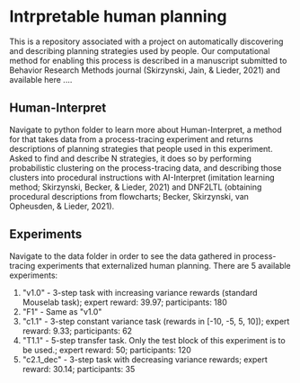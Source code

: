 # Intrpretable human planning

This is a repository associated with a project on automatically discovering and describing planning strategies used by people. Our computational method for enabling this process is described in a manuscript submitted to Behavior Research Methods journal (Skirzynski, Jain, & Lieder, 2021) and available here .... 

## Human-Interpret

Navigate to python folder to learn more about Human-Interpret, a method for that takes data from a process-tracing experiment and returns descriptions of planning strategies that people used in this experiment. Asked to find and describe N strategies, it does so by performing probabilistic clustering on the process-tracing data, and describing those clusters into procedural instructions with AI-Interpret (imitation learning method; Skirzynski, Becker, & Lieder, 2021) and DNF2LTL (obtaining procedural descriptions from flowcharts; Becker, Skirzynski, van Opheusden, & Lieder, 2021).

## Experiments

Navigate to the data folder in order to see the data gathered in process-tracing experiments that externalized human planning. There are 5 available experiments:

1. "v1.0" - 3-step task with increasing variance rewards (standard Mouselab task); expert reward: 39.97; participants: 180
2. "F1" - Same as "v1.0"
3. "c1.1" - 3-step constant variance task (rewards in [-10, -5, 5, 10]); expert reward: 9.33; participants: 62
4. "T1.1" - 5-step transfer task. Only the test block of this experiment is to be used.; expert reward: 50; participants: 120
5. "c2.1_dec" - 3-step task with decreasing variance rewards; expert reward: 30.14; participants: 35

